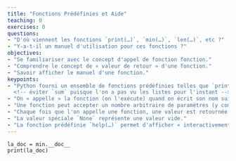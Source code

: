 ```yaml
---
title: "Fonctions Prédéfinies et Aide"
teaching: 0
exercises: 0
questions:
- "D'où viennent les fonctions `print(…)`, `min(…)`, `len(…)`, etc ?"
- "Y-a-t-il un manuel d'utilisation pour ces fonctions ?"
objectives:
- "Se familiariser avec le concept d'appel de fonction fonction."
- "Comprendre le concept de « valeur de retour » d'une fonction."
- "Savoir afficher le manuel d'une fonction."
keypoints:
- "Python fourni un ensemble de fonctions prédéfinies telles que `print`, `abs`, `min`, `max`, `len`, `help`.
  <!-- éviter `sum` puisque l'on a pas vu les listes pour l'instant -->"
- "On « appelle » la fonction (on l'exécute) quand on écrit son nom suivi de valeurs de paramètres entre parenthèses."
- "Une fonction peut accepter un nombre arbitraire de paramètres (y compris aucun paramètre)."
- "Chaque fois que l'on appelle une fonction, une valeur est retournée."
- "La valeur spéciale `None` représente une valeur vide."
- "La fonction prédéfinie `help(…)` permet d'afficher « interactivement » le manuel d'une fonction."
---
```


~~~
la_doc = min.__doc__
print(la_doc)
~~~
